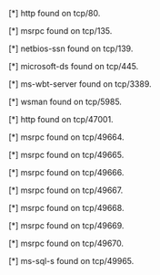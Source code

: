[*] http found on tcp/80.



[*] msrpc found on tcp/135.



[*] netbios-ssn found on tcp/139.



[*] microsoft-ds found on tcp/445.



[*] ms-wbt-server found on tcp/3389.



[*] wsman found on tcp/5985.



[*] http found on tcp/47001.



[*] msrpc found on tcp/49664.



[*] msrpc found on tcp/49665.



[*] msrpc found on tcp/49666.



[*] msrpc found on tcp/49667.



[*] msrpc found on tcp/49668.



[*] msrpc found on tcp/49669.



[*] msrpc found on tcp/49670.



[*] ms-sql-s found on tcp/49965.



